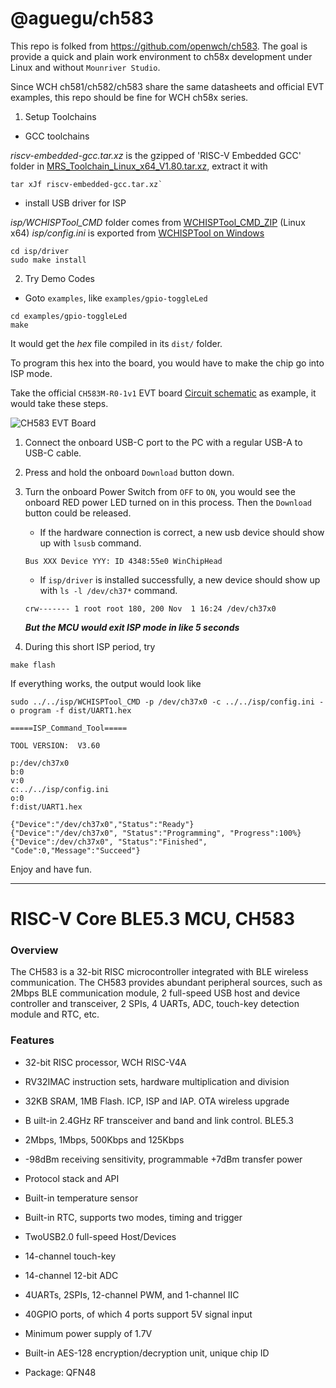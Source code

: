@aguegu/ch583
===

This repo is folked from https://github.com/openwch/ch583. The goal is provide a quick and plain work environment to ch58x development under Linux and without `Mounriver Studio`.

Since WCH ch581/ch582/ch583 share the same datasheets and official EVT examples, this repo should be fine for WCH ch58x series.

1. Setup Toolchains

* GCC toolchains

*riscv-embedded-gcc.tar.xz* is the gzipped of 'RISC-V Embedded GCC' folder in [MRS_Toolchain_Linux_x64_V1.80.tar.xz](http://file.mounriver.com/tools/MRS_Toolchain_Linux_x64_V1.80.tar.xz), extract it with

```
tar xJf riscv-embedded-gcc.tar.xz`
```

* install USB driver for ISP

*isp/WCHISPTool_CMD* folder comes from [WCHISPTool_CMD_ZIP](https://www.wch.cn/downloads/WCHISPTool_CMD_ZIP.html) (Linux x64)
*isp/config.ini* is exported from [WCHISPTool on Windows](https://www.wch.cn/downloads/WCHISPTool_Setup_exe.html)

```
cd isp/driver
sudo make install
```

2. Try Demo Codes

* Goto `examples`, like `examples/gpio-toggleLed`

```
cd examples/gpio-toggleLed
make
```

It would get the *hex* file compiled in its `dist/` folder.

To program this hex into the board, you would have to make the chip go into ISP mode.

Take the official `CH583M-R0-1v1` EVT board [Circuit schematic](EVT/PUB/CH583SCH.PDF) as example, it would take these steps.

![CH583 EVT Board](datasheets/ch583-evt.avif)

  1. Connect the onboard USB-C port to the PC with a regular USB-A to USB-C cable.

  2. Press and hold the onboard `Download` button down.

  3. Turn the onboard Power Switch from `OFF` to `ON`, you would see the onboard RED power LED turned on in this process. Then the `Download` button could be released.

      * If the hardware connection is correct, a new usb device should show up with `lsusb` command.
      ```
      Bus XXX Device YYY: ID 4348:55e0 WinChipHead
      ```

      * If `isp/driver` is installed successfully, a new device should show up with `ls -l /dev/ch37*` command.
      ```
      crw------- 1 root root 180, 200 Nov  1 16:24 /dev/ch37x0
      ```

      ***But the MCU would exit ISP mode in like 5 seconds***

  4. During this short ISP period, try

  ```
  make flash
  ```

  If everything works, the output would look like

  ```
  sudo ../../isp/WCHISPTool_CMD -p /dev/ch37x0 -c ../../isp/config.ini -o program -f dist/UART1.hex

  =====ISP_Command_Tool=====

  TOOL VERSION:  V3.60

  p:/dev/ch37x0
  b:0
  v:0
  c:../../isp/config.ini
  o:0
  f:dist/UART1.hex

  {"Device":"/dev/ch37x0","Status":"Ready"}
  {"Device":"/dev/ch37x0", "Status":"Programming", "Progress":100%}
  {"Device":/dev/ch37x0", "Status":"Finished", "Code":0,"Message":"Succeed"}
  ```

Enjoy and have fun.

---
# RISC-V Core BLE5.3 MCU, CH583

### Overview

The CH583 is a 32-bit RISC microcontroller integrated with BLE wireless communication. The CH583 provides abundant peripheral sources, such as 2Mbps BLE communication module, 2 full-speed USB host and device controller and transceiver, 2 SPIs, 4 UARTs, ADC, touch-key detection module and RTC, etc.

### Features

- 32-bit RISC processor, WCH RISC-V4A

- RV32IMAC instruction sets, hardware multiplication and division

- 32KB SRAM, 1MB Flash. ICP, ISP and IAP. OTA wireless upgrade

- B uilt-in 2.4GHz RF transceiver and band and link control. BLE5.3

- 2Mbps, 1Mbps, 500Kbps and 125Kbps

- -98dBm receiving sensitivity, programmable +7dBm transfer power

- Protocol stack and API

- Built-in temperature sensor

- Built-in RTC, supports two modes, timing and trigger

- TwoUSB2.0 full-speed Host/Devices

- 14-channel touch-key

- 14-channel 12-bit ADC

- 4UARTs, 2SPIs, 12-channel PWM, and 1-channel IIC

- 40GPIO ports, of which 4 ports support 5V signal input

- Minimum power supply of 1.7V

- Built-in AES-128 encryption/decryption unit, unique chip ID

- Package: QFN48
